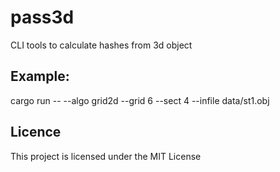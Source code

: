 # pass3d

CLI tools to calculate hashes from 3d object

## Example:

cargo run -- --algo grid2d --grid 6 --sect 4 --infile data/st1.obj

## Licence

This project is licensed under the MIT License